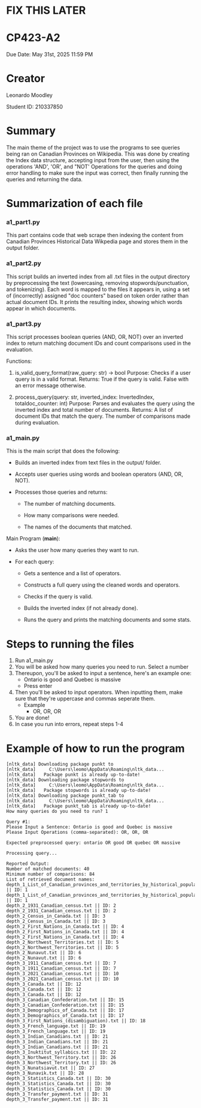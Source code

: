 # FIX THIS LATER
# CP423-A2
Due Date: May 31st, 2025 11:59 PM

# Creator
Leonardo Moodley

Student ID: 210337850

# Summary
The main theme of the project was to use the programs to see queries being ran on Canadian Provinces on Wikipedia. This was done
by creating the Index data structure, accepting input from the user, then using the operations 'AND', 'OR', and "NOT' Operations
for the queries and doing error handling to make sure the input was correct, then finally running the queries and returning the data.
# Summarization of each file
### a1_part1.py

This part contains code that web scrape then indexing the content from Canadian Provinces Historical Data Wikpedia page and stores them in the output folder.

### a1_part2.py

This script builds an inverted index from all .txt files in the output directory by preprocessing the text (lowercasing, removing stopwords/punctuation, and tokenizing). Each word is mapped to the files it appears in, using a set of (incorrectly) assigned "doc counters" based on token order rather than actual document IDs. It prints the resulting index, showing which words appear in which documents.

### a1_part3.py

This script processes boolean queries (AND, OR, NOT) over an inverted index to return matching document IDs and count comparisons used in the evaluation.

Functions:
1. is_valid_query_format(raw_query: str) -> bool
  Purpose: Checks if a user query is in a valid format.
  Returns: True if the query is valid. False with an error message otherwise.

2. process_query(query: str, inverted_index: InvertedIndex, totaldoc_counter: int)
   Purpose: Parses and evaluates the query using the inverted index and total number of documents.
   Returns: A list of document IDs that match the query. The number of comparisons made during evaluation.

### a1_main.py

This is the main script that does the following:
  - Builds an inverted index from text files in the output/ folder.

  - Accepts user queries using words and boolean operators (AND, OR, NOT).
  
  - Processes those queries and returns:
  
    - The number of matching documents.
  
    - How many comparisons were needed.
  
    - The names of the documents that matched.


Main Program (__main__):

- Asks the user how many queries they want to run.

- For each query:

    - Gets a sentence and a list of operators.

    - Constructs a full query using the cleaned words and operators.

    - Checks if the query is valid.

    - Builds the inverted index (if not already done).

    - Runs the query and prints the matching documents and some stats.



# Steps to running the files
1. Run a1_main.py
2. You will be asked how many queries you need to run. Select a number
3. Thereupon, you'll be asked to input a sentence, here's an example one:
     - Ontario is good and Quebec is massive
     - Press enter
4. Then you'll be asked to input operators. When inputting them, make sure that they're uppercase and commas seperate them.
    - Example
      - OR, OR, OR
5. You are done!
6. In case you run into errors, repeat steps 1-4

# Example of how to run the program
```
[nltk_data] Downloading package punkt to
[nltk_data]     C:\Users\leomo\AppData\Roaming\nltk_data...
[nltk_data]   Package punkt is already up-to-date!
[nltk_data] Downloading package stopwords to
[nltk_data]     C:\Users\leomo\AppData\Roaming\nltk_data...
[nltk_data]   Package stopwords is already up-to-date!
[nltk_data] Downloading package punkt_tab to
[nltk_data]     C:\Users\leomo\AppData\Roaming\nltk_data...
[nltk_data]   Package punkt_tab is already up-to-date!
How many queries do you need to run? 1

Query #1:
Please Input a Sentence: Ontario is good and Quebec is massive
Please Input Operations (comma-separated): OR, OR, OR

Expected preprocessed query: ontario OR good OR quebec OR massive

Processing query...

Reported Output:
Number of matched documents: 40
Minimum number of comparisons: 84
List of retrieved document names:
depth_1_List_of_Canadian_provinces_and_territories_by_historical_population.txt || ID: 1
depth_1_List_of_Canadian_provinces_and_territories_by_historical_population.txt || ID: 1
depth_2_1931_Canadian_census.txt || ID: 2
depth_2_1931_Canadian_census.txt || ID: 2
depth_2_Census_in_Canada.txt || ID: 3
depth_2_Census_in_Canada.txt || ID: 3
depth_2_First_Nations_in_Canada.txt || ID: 4
depth_2_First_Nations_in_Canada.txt || ID: 4
depth_2_First_Nations_in_Canada.txt || ID: 4
depth_2_Northwest_Territories.txt || ID: 5
depth_2_Northwest_Territories.txt || ID: 5
depth_2_Nunavut.txt || ID: 6
depth_2_Nunavut.txt || ID: 6
depth_3_1911_Canadian_census.txt || ID: 7
depth_3_1911_Canadian_census.txt || ID: 7
depth_3_2021_Canadian_census.txt || ID: 10
depth_3_2021_Canadian_census.txt || ID: 10
depth_3_Canada.txt || ID: 12
depth_3_Canada.txt || ID: 12
depth_3_Canada.txt || ID: 12
depth_3_Canadian_Confederation.txt || ID: 15
depth_3_Canadian_Confederation.txt || ID: 15
depth_3_Demographics_of_Canada.txt || ID: 17
depth_3_Demographics_of_Canada.txt || ID: 17
depth_3_First_Nations_(disambiguation).txt || ID: 18
depth_3_French_language.txt || ID: 19
depth_3_French_language.txt || ID: 19
depth_3_Indian_Canadians.txt || ID: 21
depth_3_Indian_Canadians.txt || ID: 21
depth_3_Indian_Canadians.txt || ID: 21
depth_3_Inuktitut_syllabics.txt || ID: 22
depth_3_Northwest_Territory.txt || ID: 26
depth_3_Northwest_Territory.txt || ID: 26
depth_3_Nunatsiavut.txt || ID: 27
depth_3_Nunavik.txt || ID: 28
depth_3_Statistics_Canada.txt || ID: 30
depth_3_Statistics_Canada.txt || ID: 30
depth_3_Statistics_Canada.txt || ID: 30
depth_3_Transfer_payment.txt || ID: 31
depth_3_Transfer_payment.txt || ID: 31
```

